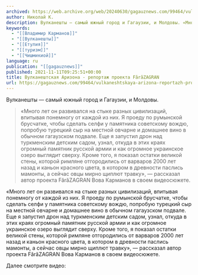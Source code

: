 ```yaml
---
archived: https://web.archive.org/web/20240630/gagauznews.com/99464/vulkaneshtskaya-arizona-reportazh-proekta-farazagran.html
author: Николай К.
description: Вулканешты — самый южный город и Гагаузии, и Молдовы. «Много лет он развивался на стыке разных цивилизаций, впитывая понемногу от каждой из них. Я проеду по румынской брусчатке, чтобы сделать селфи у памятника советскому вождю, попробую турецкий сыр на местной овчарне и домашнее вино в обычном гагаузском подвале. Еще я запустил дрон над туркменским детским садом, узнал, откуда в этих краях огромный памятник русской армии и как огромное украинское озеро выглядит сверху. Кроме того, я показал остатки великой стены, которой римляне отгородились от варваров 2000 лет назад и каньон красного цвета, в котором в древности паслись мамонты, а сейчас овцы […]
keywords:
  - "[[Владимир Карманов]]"
  - "[[Вулканешты]]"
  - "[[Етулия]]"
  - "[[туризм]]"
  - "[[Чишмикиой]]"
language: ru
publication: "[[gagauznews]]"
published: 2021-11-11T09:25:51+00:00
title: Вулканештская Аризона - репортаж проекта FărăZAGRAN
url: https://gagauznews.com/99464/vulkaneshtskaya-arizona-reportazh-proekta-farazagran.html
---
```


Вулканешты — самый южный город и Гагаузии, и Молдовы.

> «Много лет он развивался на стыке разных цивилизаций, впитывая понемногу от каждой из них. Я проеду по румынской брусчатке, чтобы сделать селфи у памятника советскому вождю, попробую турецкий сыр на местной овчарне и домашнее вино в обычном гагаузском подвале. Еще я запустил дрон над туркменским детским садом, узнал, откуда в этих краях огромный памятник русской армии и как огромное украинское озеро выглядит сверху. Кроме того, я показал остатки великой стены, которой римляне отгородились от варваров 2000 лет назад и каньон красного цвета, в котором в древности паслись мамонты, а сейчас овцы мирно щиплют травку», — рассказал автор проекта FărăZAGRAN Вова Карманов в своем видеосюжете.

«Много лет он развивался на стыке разных цивилизаций, впитывая понемногу от каждой из них. Я проеду по румынской брусчатке, чтобы сделать селфи у памятника советскому вождю, попробую турецкий сыр на местной овчарне и домашнее вино в обычном гагаузском подвале. Еще я запустил дрон над туркменским детским садом, узнал, откуда в этих краях огромный памятник русской армии и как огромное украинское озеро выглядит сверху. Кроме того, я показал остатки великой стены, которой римляне отгородились от варваров 2000 лет назад и каньон красного цвета, в котором в древности паслись мамонты, а сейчас овцы мирно щиплют травку», — рассказал автор проекта FărăZAGRAN Вова Карманов в своем видеосюжете.

Далее смотрите видео: